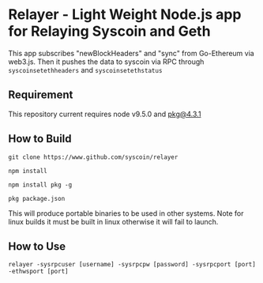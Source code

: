 Relayer - Light Weight Node.js app for Relaying Syscoin and Geth
================================================================

This app subscribes "newBlockHeaders" and "sync" from Go-Ethereum
via web3.js.  Then it pushes the data to syscoin via RPC through
`syscoinsetethheaders` and `syscoinsetethstatus`

Requirement
-----------
This repository current requires node v9.5.0 and pkg@4.3.1


How to Build
------------
`git clone https://www.github.com/syscoin/relayer`

`npm install`

`npm install pkg -g`

`pkg package.json`

This will produce portable binaries to be used in other systems. Note for linux builds it must be built in linux otherwise it will fail to launch.

How to Use
----------

`relayer -sysrpcuser [username] -sysrpcpw [password] -sysrpcport [port] -ethwsport [port]`
